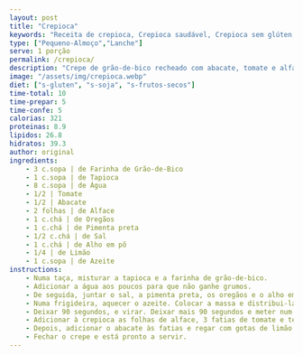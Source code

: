 ```yaml
---
layout: post
title: "Crepioca"
keywords: "Receita de crepioca, Crepioca saudável, Crepioca sem glúten, Como fazer crepioca, Crepioca com recheio de abacate e tomate, Crepioca Vegana, Receita de Crepioca com Farinha de Grão-de-Bico, Crepioca Fácil e Saudável, Recheio de Abacate e Tomate para Crepioca, Crepioca Sem Glúten, Receita Vegana de Crepe Salgado, Crepioca Proteica e Nutritiva, Como fazer crepioca com farinha de grão-de-bico, Receitas saudáveis com tapioca e grão-de-bico, Crepioca recheada com abacate e vegetais, Receitas veganas para café da manhã ou lanche, Substitutos saudáveis para crepes tradicionais, Receita de crepioca sem ovo e sem leite, Dicas para uma crepioca perfeita e crocante, Lanches veganos saudáveis, Receitas proteicas sem carne, Como usar farinha de grão-de-bico em receitas, Refeições rápidas e veganas, Recheios veganos para crepioca, Receitas sem glúten e sem lactose"
type: ["Pequeno-Almoço","Lanche"]
serve: 1 porção
permalink: /crepioca/
description: "Crepe de grão-de-bico recheado com abacate, tomate e alface, leve e saboroso"
image: "/assets/img/crepioca.webp"
diet: ["s-gluten", "s-soja", "s-frutos-secos"]
time-total: 10
time-prepar: 5
time-confe: 5
calorias: 321
proteinas: 8.9
lipidos: 26.8
hidratos: 39.3
author: original
ingredients:
    - 3 c.sopa | de Farinha de Grão-de-Bico
    - 1 c.sopa | de Tapioca
    - 8 c.sopa | de Água
    - 1/2 | Tomate
    - 1/2 | Abacate
    - 2 folhas | de Alface
    - 1 c.chá | de Oregãos
    - 1 c.chá | de Pimenta preta
    - 1/2 c.chá | de Sal
    - 1 c.chá | de Alho em põ
    - 1/4 | de Limão
    - 1 c.sopa | de Azeite
instructions:
    - Numa taça, misturar a tapioca e a farinha de grão-de-bico.
    - Adicionar a água aos poucos para que não ganhe grumos.
    - De seguida, juntar o sal, a pimenta preta, os oregãos e o alho em pó.
    - Numa frigideira, aquecer o azeite. Colocar a massa e distribui-la bem pela frigideira.
    - Deixar 90 segundos, e virar. Deixar mais 90 segundos e meter num prato.
    - Adicionar à crepioca as folhas de alface, 3 fatias de tomate e temperar com sal e pimenta a gosto.
    - Depois, adicionar o abacate às fatias e regar com gotas de limão.
    - Fechar o crepe e está pronto a servir.
---
```


